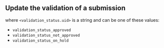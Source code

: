 ## Update the validation of a submission

where `<validation_status.uid>` is a string and can be one of these values:
* `validation_status_approved`
* `validation_status_not_approved`
* `validation_status_on_hold`
